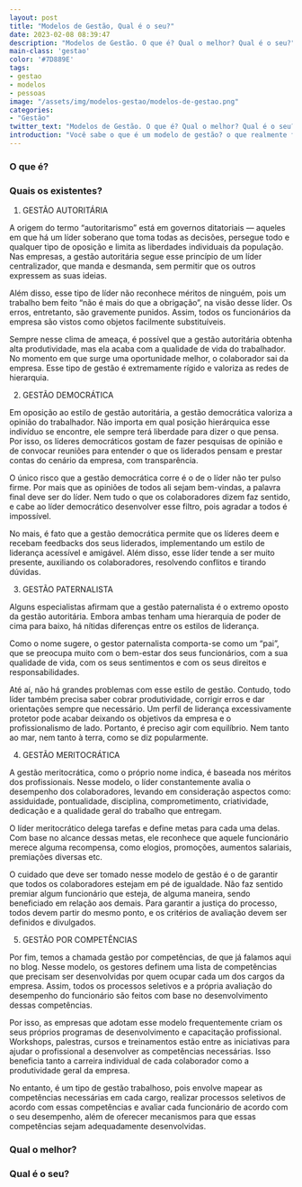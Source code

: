 ```yaml
---
layout: post
title: "Modelos de Gestão, Qual é o seu?"
date: 2023-02-08 08:39:47
description: "Modelos de Gestão. O que é? Qual o melhor? Qual é o seu?"
main-class: 'gestao'
color: '#7D889E'
tags:
- gestao
- modelos
- pessoas
image: "/assets/img/modelos-gestao/modelos-de-gestao.png"
categories:
- "Gestão"
twitter_text: "Modelos de Gestão. O que é? Qual o melhor? Qual é o seu?"
introduction: "Você sabe o que é um modelo de gestão? o que realmente funciona no dia a dia? qual o melhor?"
---
```


### O que é?

### Quais os existentes?

1. GESTÃO AUTORITÁRIA

A origem do termo “autoritarismo” está em governos ditatoriais — aqueles em que há um líder soberano que toma todas 
as decisões, persegue todo e qualquer tipo de oposição e limita as liberdades individuais da população. Nas empresas, 
a gestão autoritária segue esse princípio de um líder centralizador, que manda e desmanda, sem permitir que os outros 
expressem as suas ideias.

Além disso, esse tipo de líder não reconhece méritos de ninguém, pois um trabalho bem feito “não é mais do que a obrigação”, na visão desse líder. Os erros, entretanto, são gravemente punidos. Assim, todos os funcionários da empresa são vistos como objetos facilmente substituíveis.

Sempre nesse clima de ameaça, é possível que a gestão autoritária obtenha alta produtividade, mas ela acaba com a qualidade de vida do trabalhador. No momento em que surge uma oportunidade melhor, o colaborador sai da empresa. Esse tipo de gestão é extremamente rígido e valoriza as redes de hierarquia.

2. GESTÃO DEMOCRÁTICA

Em oposição ao estilo de gestão autoritária, a gestão democrática valoriza a opinião do trabalhador. Não importa em qual posição hierárquica esse indivíduo se encontre, ele sempre terá liberdade para dizer o que pensa. Por isso, os líderes democráticos gostam de fazer pesquisas de opinião e de convocar reuniões para entender o que os liderados pensam e prestar contas do cenário da empresa, com transparência.

O único risco que a gestão democrática corre é o de o líder não ter pulso firme. Por mais que as opiniões de todos ali sejam bem-vindas, a palavra final deve ser do líder. Nem tudo o que os colaboradores dizem faz sentido, e cabe ao líder democrático desenvolver esse filtro, pois agradar a todos é impossível.

No mais, é fato que a gestão democrática permite que os líderes deem e recebam feedbacks dos seus liderados, implementando um estilo de liderança acessível e amigável. Além disso, esse líder tende a ser muito presente, auxiliando os colaboradores, resolvendo conflitos e tirando dúvidas.

3. GESTÃO PATERNALISTA

Alguns especialistas afirmam que a gestão paternalista é o extremo oposto da gestão autoritária. Embora ambas tenham uma hierarquia de poder de cima para baixo, há nítidas diferenças entre os estilos de liderança.

Como o nome sugere, o gestor paternalista comporta-se como um “pai”, que se preocupa muito com o bem-estar dos seus funcionários, com a sua qualidade de vida, com os seus sentimentos e com os seus direitos e responsabilidades.

Até aí, não há grandes problemas com esse estilo de gestão. Contudo, todo líder também precisa saber cobrar produtividade, corrigir erros e dar orientações sempre que necessário. Um perfil de liderança excessivamente protetor pode acabar deixando os objetivos da empresa e o profissionalismo de lado. Portanto, é preciso agir com equilíbrio. Nem tanto ao mar, nem tanto à terra, como se diz popularmente.

4. GESTÃO MERITOCRÁTICA

A gestão meritocrática, como o próprio nome indica, é baseada nos méritos dos profissionais. Nesse modelo, o líder constantemente avalia o desempenho dos colaboradores, levando em consideração aspectos como: assiduidade, pontualidade, disciplina, comprometimento, criatividade, dedicação e a qualidade geral do trabalho que entregam.

O líder meritocrático delega tarefas e define metas para cada uma delas. Com base no alcance dessas metas, ele reconhece que aquele funcionário merece alguma recompensa, como elogios, promoções, aumentos salariais, premiações diversas etc.

O cuidado que deve ser tomado nesse modelo de gestão é o de garantir que todos os colaboradores estejam em pé de igualdade. Não faz sentido premiar algum funcionário que esteja, de alguma maneira, sendo beneficiado em relação aos demais. Para garantir a justiça do processo, todos devem partir do mesmo ponto, e os critérios de avaliação devem ser definidos e divulgados.

5. GESTÃO POR COMPETÊNCIAS

Por fim, temos a chamada gestão por competências, de que já falamos aqui no blog. Nesse modelo, os gestores definem uma lista de competências que precisam ser desenvolvidas por quem ocupar cada um dos cargos da empresa. Assim, todos os processos seletivos e a própria avaliação do desempenho do funcionário são feitos com base no desenvolvimento dessas competências.

Por isso, as empresas que adotam esse modelo frequentemente criam os seus próprios programas de desenvolvimento e capacitação profissional. Workshops, palestras, cursos e treinamentos estão entre as iniciativas para ajudar o profissional a desenvolver as competências necessárias. Isso beneficia tanto a carreira individual de cada colaborador como a produtividade geral da empresa.

No entanto, é um tipo de gestão trabalhoso, pois envolve mapear as competências necessárias em cada cargo, realizar processos seletivos de acordo com essas competências e avaliar cada funcionário de acordo com o seu desempenho, além de oferecer mecanismos para que essas competências sejam adequadamente desenvolvidas.

### Qual o melhor?
 
### Qual é o seu?
